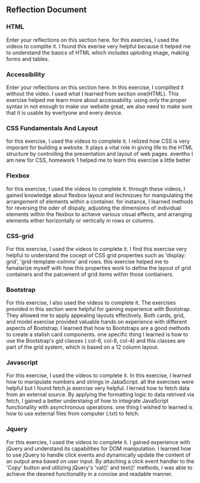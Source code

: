 ## Reflection Document

### HTML

Enter your reflections on this section here.
for this exercies, I used the videos to complite it. I found this exerise very helpful because it helped me to understand the basics of HTML which includes uploding image, making forms and tables.

### Accessibility

Enter your reflections on this section here.
In this exercise, I complited it without the video. I used what I learned from section one(HTML). This exercise helped me learn more about accessability. using only the proper syntax in not enough to make our website great, we also need to make sure that it is usable by evertyone and every device.

### CSS Fundamentals And Layout

for this exercise, I used the videos to complete it. I relized how CSS is very imporant for building a website. It plays a vital role in giving life to the HTML structure by controlling the presentation and layout of web pages. eventho I am new for CSS, homework 1 helped me to learn this exercise a little better

### Flexbox

for this exercise, I used the videos to complete it. through these videos, I gained knowledge about flexbox layout and technizues for manipulating the arrangement of elements within a container. for instance, I learned methods for reversing the oder of dispaly, adjusting the dimensions of individual elements within the flexbox to achieve various visual effects, and arranging elements either horizontally or vertically in rows or columns.

### CSS-grid

For this exercise, I used the videos to complete it. I find this exercise very helpful to understand the cocept of CSS grid properties such as 'display: grid', 'grid-template-colmns' and rows. this exercise helped me to famalarize myself with how this properties work to define the layout of grid containers and the palcement of grid items within those contiainers.

### Bootstrap

For this exercise, I also used the videos to complete it. The exercises provided in this section were helpful for gaining experience with Bootstrap. They allowed me to apply appealing layouts effectively. Both cards, grid, and model exercise provided valuable hands on experience with different aspects of Bootstrap. I learned that how to Bootstraps are a good methods to create a stalish card components. one specific thing I learned is how to use the Bootstrap's gid classes ( col-6, col-8, col-4) and this classes are part of the grid system, which is based on a 12 column layout.

### Javascript

For this exercise, I used the videos to complete it. In this exercise, I learned how to manipulate numbers and strings in JabaScript. all the exercises were helpful but I found fetch.js exercise very helpful. I lerned how to fetch data from an external source. By applying the formatting logic to data retrived via fetch, I gained a better understaing of how to integrate JavaScript functionality with asynchronous operations. one thing I wished to learned is how to use external files from computer (.txt) to fetch.

### Jquery

For this exercies, I used the videos to complete it. I gained experience with jQuery and understand its capabilities for DOM manipulation. I learned how to use jQuery to handle click events and dynamically update the content of an output area based on user input. By attaching a click event handler to the 'Copy' button and utilizing jQuery's 'val()' and text()' methods, I was able to achieve the desired functionality in a concise and readable manner.

